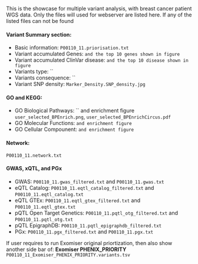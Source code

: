 This is the showcase for multiple variant analysis, with breast cancer patient WGS data. 
Only the files will used for webserver are listed here. 
If any of the listed files can not be found 

#### Variant Summary section:
  - Basic information: `P00110_11.priorisation.txt`
  - Variant accumulated Genes: `` and the top 10 genes shown in figure ``
  - Variant accumulated ClinVar disease: `` and the top 10 disease shown in figure ``
  - Variants type: ``
  - Variants consequence: ``
  - Variant SNP density: `Marker_Density.SNP_density.jpg`

#### GO and KEGG: 
  - GO Biological Pathways: `` and enrichment figure `user_selected_BPEnrich.png`, `user_selected_BPEnrichCircus.pdf`
  - GO Molecular Functions: `` and enrichment figure ``
  - GO Cellular Compounent: `` and enrichment figure ``

#### Network:
  `P00110_11.network.txt`

#### GWAS, xQTL, and PGx
  - GWAS: `P00110_11.gwas_filtered.txt` and `P00110_11.gwas.txt`
  - eQTL Catalog: `P00110_11.eqtl_catalog_filtered.txt` and `P00110_11.eqtl_catalog.txt` 
  - eQTL GTEx: `P00110_11.eqtl_gtex_filtered.txt` and `P00110_11.eqtl_gtex.txt`
  - pQTL Open Target Genetics: `P00110_11.pqtl_otg_filtered.txt` and `P00110_11.pqtl_otg.txt`
  - pQTL EpigraphDB: `P00110_11.pqtl_epigraphdb_filtered.txt`
  - PGx: `P00110_11.pgx_filtered.txt` and `P00110_11.pgx.txt`

If user requires to run Exomiser original priortization, then also show another side bar of: **Exomiser PHENIX_PRIORITY** `P00110_11_Exomiser_PHENIX_PRIORITY.variants.tsv`
